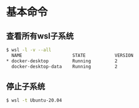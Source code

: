 # 基本命令

## 查看所有wsl子系统

```bash
$ wsl -l -v --all
  NAME                   STATE           VERSION
* docker-desktop         Running         2
  docker-desktop-data    Running         2
```

## 停止子系统

```bash
$ wsl -t Ubuntu-20.04
```